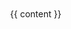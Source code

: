 <!DOCTYPE html>

<html>
　　<head>
		<meta http-equiv="content-type" content="text/html; charset=utf-8" />
　　　　<title>{{ page.title }}</title>
　　</head>
　　<body>　{{ content }}</body>
</html>
